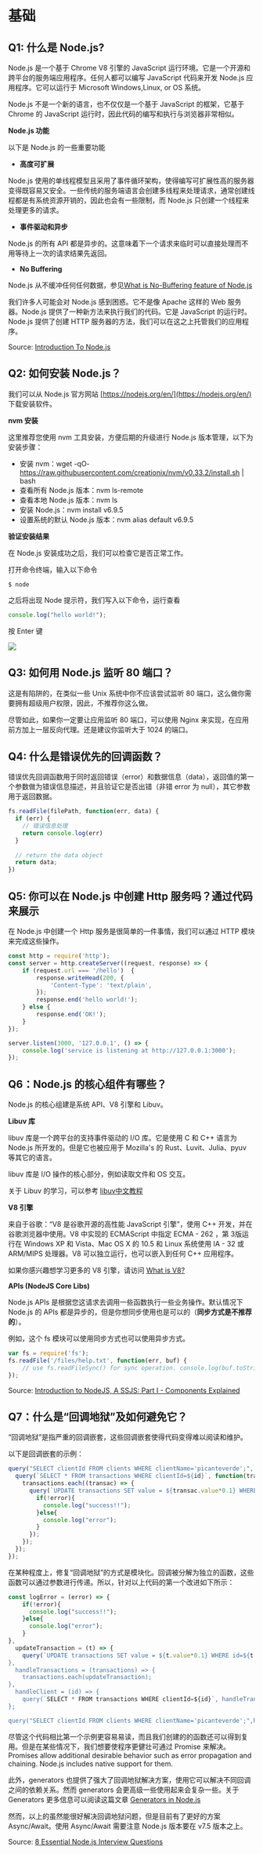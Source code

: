 
# 基础

## Q1: 什么是 Node.js?

Node.js 是一个基于 Chrome V8 引擎的 JavaScript 运行环境。它是一个开源和跨平台的服务端应用程序。任何人都可以编写 JavaScript 代码来开发 Node.js 应用程序。它可以运行于 Microsoft Windows,Linux, or OS 系统。

Node.js 不是一个新的语言，也不仅仅是一个基于 JavaScript 的框架，它基于 Chrome 的 JavaScript 运行时，因此代码的编写和执行与浏览器非常相似。

**Node.js 功能**

以下是 Node.js 的一些重要功能

- **高度可扩展**

Node.js 使用的单线程模型且采用了事件循环架构，使得编写可扩展性高的服务器变得既容易又安全。一些传统的服务端语言会创建多线程来处理请求，通常创建线程都是有系统资源开销的，因此也会有一些限制，而 Node.js 只创建一个线程来处理更多的请求。

- **事件驱动和异步**

Node.js 的所有 API 都是异步的。这意味着下一个请求来临时可以直接处理而不用等待上一次的请求结果先返回。

- **No Buffering**

Node.js 从不缓冲任何任何数据，参见[What is No-Buffering feature of Node.js](https://stackoverflow.com/questions/42596571/what-is-no-buffering-feature-of-node-js)

我们许多人可能会对 Node.js 感到困惑。它不是像 Apache 这样的 Web 服务器。Node.js 提供了一种新方法来执行我们的代码。它是 JavaScript 的运行时。Node.js 提供了创建 HTTP 服务器的方法，我们可以在这之上托管我们的应用程序。

Source: [Introduction To Node.js](https://www.c-sharpcorner.com/article/introduction-to-node-js/)

## Q2: 如何安装 Node.js？

我们可以从 Node.js 官方网站 [https://nodejs.org/en/](https://nodejs.org/en/) 下载安装软件。

**nvm 安装**

这里推荐您使用 nvm 工具安装，方便后期的升级进行 Node.js 版本管理，以下为安装步骤：

* 安装 nvm：wget -qO- https://raw.githubusercontent.com/creationix/nvm/v0.33.2/install.sh | bash
* 查看所有 Node.js 版本：nvm ls-remote
* 查看本地 Node.js 版本：nvm ls
* 安装 Node.js：nvm install v6.9.5
* 设置系统的默认 Node.js 版本：nvm alias default v6.9.5

**验证安装结果**

在 Node.js 安装成功之后，我们可以检查它是否正常工作。

打开命令终端，输入以下命令

```node
$ node
```

之后将出现 Node 提示符，我们写入以下命令，运行查看

```js
console.log("hello world!");   
```

按 Enter 键

![](../img/node-hello-world.png)


## Q3: 如何用 Node.js 监听 80 端口？

这是有陷阱的，在类似一些 Unix 系统中你不应该尝试监听 80 端口，这么做你需要拥有超级用户权限，因此，不推荐你这么做。

尽管如此，如果你一定要让应用监听 80 端口，可以使用 Nginx 来实现，在应用前方加上一层反向代理。还是建议你监听大于 1024 的端口。

## Q4: 什么是错误优先的回调函数？

错误优先回调函数用于同时返回错误（error）和数据信息（data），返回值的第一个参数做为错误信息描述，并且验证它是否出错（非错 error 为 null），其它参数用于返回数据。

```js
fs.readFile(filePath, function(err, data) {  
  if (err) {
    // 错误信息处理
    return console.log(err)
  }
  
  // return the data object
  return data;
})
```

## Q5: 你可以在 Node.js 中创建 Http 服务吗？通过代码来展示

在 Node.js 中创建一个 Http 服务是很简单的一件事情，我们可以通过 HTTP 模块来完成这些操作。

```js
const http = require('http');
const server = http.createServer((request, response) => {
    if (request.url === '/hello')  {
        response.writeHead(200, {
            'Content-Type': 'text/plain',
        });
        response.end('hello world!');
    } else {
        response.end('OK!');
    }
});

server.listen(3000, '127.0.0.1', () => {
    console.log('service is listening at http://127.0.0.1:3000');
});
```

## Q6：Node.js 的核心组件有哪些？

Node.js 的核心组建是系统 API、V8 引擎和 Libuv。

**Libuv 库**

libuv 库是一个跨平台的支持事件驱动的 I/O 库。它是使用 C 和 C++ 语言为 Node.js 所开发的。但是它也被应用于 Mozilla's 的 Rust、Luvit、Julia、pyuv 等其它的语言。

libuv 库是 I/O 操作的核心部分，例如读取文件和 OS 交互。

关于 Libuv 的学习，可以参考 [libuv中文教程](https://github.com/luohaha/Chinese-uvbook/)

**V8 引擎**

来自于谷歌：“V8 是谷歌开源的高性能 JavaScript 引擎”，使用 C++ 开发，并在谷歌浏览器中使用。V8 中实现的 ECMAScript 中指定 ECMA - 262 ，第 3版运行在 Windows XP 和 Vista、Mac OS X 的 10.5 和 Linux 系统使用 IA - 32 或 ARM/MIPS 处理器。V8 可以独立运行，也可以嵌入到任何 C++ 应用程序。

如果你感兴趣想学习更多的 V8 引擎，请访问 [What is V8?](https://v8.dev/)

**APIs (NodeJS Core Libs)**

Node.js APIs 是根据您这请求去调用一些函数执行一些业务操作。默认情况下 Node.js 的 APIs 都是异步的，但是你想同步使用也是可以的（**同步方式是不推荐的**）。

例如，这个 fs 模块可以使用同步方式也可以使用异步方式。

```js
var fs = require('fs');  
fs.readFile('/files/help.txt', function(err, buf) {  
    // use fs.readFileSync() for sync operation. console.log(buf.toString());  
});   
```

Source: [Introduction to NodeJS, A SSJS: Part I - Components Explained](https://www.c-sharpcorner.com/UploadFile/dbd951/introduction-to-nodejs-a-ssjs-part-i/)

## Q7：什么是“回调地狱”及如何避免它？

“回调地狱”是指严重的回调嵌套，这些回调嵌套使得代码变得难以阅读和维护。

以下是回调嵌套的示例：

```js
query("SELECT clientId FROM clients WHERE clientName='picanteverde';", function(id){
  query(`SELECT * FROM transactions WHERE clientId=${id}`, function(transactions){
    transactions.each((transac) => {
      query(`UPDATE transactions SET value = ${transac.value*0.1} WHERE id=${transac.id}`, (error) => {
        if(!error){
          console.log("success!!");
        }else{
          console.log("error");
        }
      });
    });
  });
});
```

在某种程度上，修复“回调地狱”的方式是模块化。回调被分解为独立的函数，这些函数可以通过参数进行传递。所以，针对以上代码的第一个改进如下所示：

```js
const logError = (error) => {
    if(!error){
      console.log("success!!");
    }else{
      console.log("error");
    }
},
  updateTransaction = (t) => {
    query(`UPDATE transactions SET value = ${t.value*0.1} WHERE id=${t.id}, logError);
},
  handleTransactions = (transactions) => {
    transactions.each(updateTransaction);
},
  handleClient = (id) => {
    query(`SELECT * FROM transactions WHERE clientId=${id}`, handleTransactions);
};

query("SELECT clientId FROM clients WHERE clientName='picanteverde';",handleClient);
```

尽管这个代码相比第一个示例更容易易读，而且我们创建的的函数还可以得到复用。但是在某些情况下，我们想要使程序更健壮可通过 Promise 来解决。Promises allow additional desirable behavior such as error propagation and chaining. Node.js includes native support for them.

此外，generators 也提供了强大了回调地狱解决方案，使用它可以解决不同回调之间的依赖关系。然而 generators 会更高级一些使用起来会复杂一些。关于 Generators 更多信息可以阅读这篇文章 [Generators in Node.js](http://strongloop.com/strongblog/how-to-generators-node-js-yield-use-cases/)

然而，以上的虽然能很好解决回调地狱问题，但是目前有了更好的方案 Async/Await。使用 Async/Await 需要注意 Node.js 版本要在 v7.5 版本之上。

Source: [8 Essential Node.js Interview Questions](https://www.toptal.com/nodejs/interview-questions)

